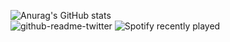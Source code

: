![Anurag's GitHub stats](https://github-readme-stats.vercel.app/api?username=vrcvieira&show_icons=true&theme=gruvbox)
<br>
![github-readme-twitter](https://github-readme-twitter.gazf.vercel.app/api?id=vrcvieira)
![Spotify recently played](https://spotify-recently-played-readme.vercel.app/api?user=22y67wuewuadjeienujspni4a&count=4&width=300)
